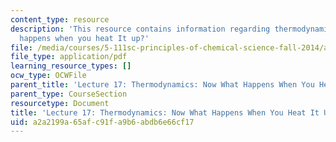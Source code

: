 ```yaml
---
content_type: resource
description: 'This resource contains information regarding thermodynamics: Now what
  happens when you heat It up?'
file: /media/courses/5-111sc-principles-of-chemical-science-fall-2014/a2a2199a65afc91fa9b6abdb6e66cf17_MIT5_111F14_Lec17.pdf
file_type: application/pdf
learning_resource_types: []
ocw_type: OCWFile
parent_title: 'Lecture 17: Thermodynamics: Now What Happens When You Heat It Up?'
parent_type: CourseSection
resourcetype: Document
title: 'Lecture 17: Thermodynamics: Now What Happens When You Heat It Up?'
uid: a2a2199a-65af-c91f-a9b6-abdb6e66cf17
---
```

